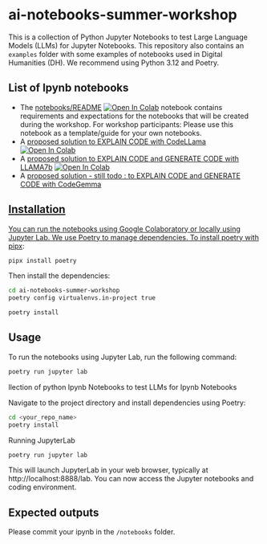 # ai-notebooks-summer-workshop

This is a collection of Python Jupyter Notebooks to test Large Language Models (LLMs) for Jupyter Notebooks. This repository also contains an `examples` folder with some examples of notebooks used in Digital Humanities (DH).
We recommend using Python 3.12 and Poetry.

## List of Ipynb notebooks

- The [notebooks/README](https://github.com/C2DH/ai-notebooks-summer-workshop/blob/master/notebooks/README.ipynb) <a target="_blank" href="https://colab.research.google.com/github/C2DH/ai-notebooks-summer-workshop/blob/master/notebooks/README.ipynb">
  <img src="https://colab.research.google.com/assets/colab-badge.svg" alt="Open In Colab"/></a> notebook contains requirements and expectations for the notebooks that will be created during the workshop. For workshop participants: Please use this notebook as a template/guide for your own notebooks.
- A [proposed solution to EXPLAIN CODE with CodeLLama](https://github.com/C2DH/ai-notebooks-summer-workshop/blob/master/notebooks/Code%20Explainer.ipynb) <a target="_blank" href="https://colab.research.google.com/github/C2DH/ai-notebooks-summer-workshop/blob/master/notebooks/Code%20Explainer.ipynb">
  <img src="https://colab.research.google.com/assets/colab-badge.svg" alt="Open In Colab"/></a>
- A [proposed solution to EXPLAIN CODE and GENERATE CODE with LLAMA7b](https://github.com/C2DH/ai-notebooks-summer-workshop/blob/master/notebooks/llama7b_quantized.ipynb) <a target="_blank" href="https://colab.research.google.com/github/C2DH/ai-notebooks-summer-workshop/blob/master/notebooks/llama7b_quantized.ipynb">
  <img src="https://colab.research.google.com/assets/colab-badge.svg" alt="Open In Colab"/></a>
- A [proposed solution - still todo : to EXPLAIN CODE and GENERATE CODE with CodeGemma](https://github.com/C2DH/ai-notebooks-summer-workshop/blob/master/notebooks/codegemma.ipynb.ipynb) <a target="_blank" href="https://colab.research.google.com/github/C2DH/ai-notebooks-summer-workshop/blob/master/notebooks/codegemma.ipynb">

## Installation

You can run the notebooks using Google Colaboratory or locally using Jupyter Lab. We use Poetry to manage dependencies.
To install poetry with [pipx](https://github.com/pypa/pipx):

```sh
pipx install poetry
```

Then install the dependencies:

```sh
cd ai-notebooks-summer-workshop
poetry config virtualenvs.in-project true

poetry install
```

## Usage

To run the notebooks using Jupyter Lab, run the following command:

```sh
poetry run jupyter lab
```

llection of python Ipynb Notebooks to test LLMs for Ipynb Notebooks

Navigate to the project directory and install dependencies using Poetry:

```sh
cd <your_repo_name>
poetry install
```

Running JupyterLab

```sh
poetry run jupyter lab
```

This will launch JupyterLab in your web browser, typically at http://localhost:8888/lab. You can now access the Jupyter notebooks and coding environment.

## Expected outputs

Please commit your ipynb in the `/notebooks` folder.
